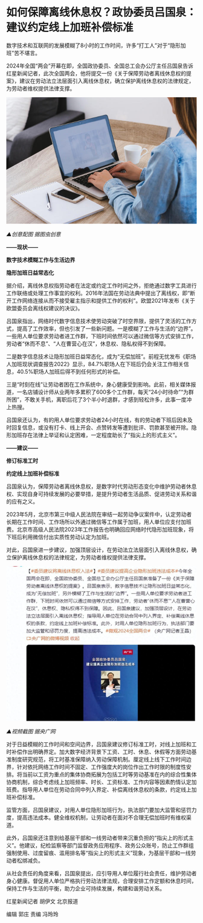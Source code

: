 # 如何保障离线休息权？政协委员吕国泉：建议约定线上加班补偿标准

数字技术和互联网的发展模糊了8小时的工作时间，许多“打工人”对于“隐形加班”苦不堪言。

2024年全国“两会”开幕在即，全国政协委员、全国总工会办公厅主任吕国泉告诉红星新闻记者，此次全国两会，他将提交一份《关于保障劳动者离线休息权的提案》，建议在劳动法立法层面引入离线休息权，确立保护离线休息权的法律规定，为劳动者维权提供法律支撑。

![b5e32e5afd6945e2f545090d9666cc4e.jpg](https://raw.githubusercontent.com/qqhsx/qqnews_image/main/2024/02/28/如何保障离线休息权？政协委员吕国泉：建议约定线上加班补偿标准/b5e32e5afd6945e2f545090d9666cc4e.jpg)

_▲创意配图 据图虫创意_

**——现状——**

**数字技术模糊工作与生活边界**

**隐形加班日益常态化**

据介绍，离线休息权指劳动者在法定或约定工作时间之外，拒绝通过数字工具进行工作联络或处理工作事宜的权利。2016年法国在劳动法典中提出了离线权，即“断开工作网络连接从而不接受雇主指示和提供工作的权利”。欧盟2021年发布《关于欧盟委员会离线权建议的决议》。

吕国泉指出，网络时代数字信息技术使劳动突破了时空界限，提供了灵活的工作方式，提高了工作效率，但也引发了一些新问题。一是模糊了工作与生活的“边界”。一些用人单位要求劳动者进工作群，下班时间依然可以通过微信等方式安排工作，劳动者“休而不息”、“人在曹营心在汉”，休息权、隐私权得不到保障。

二是数字信息技术让隐形加班日益常态化，成为“无偿加班”。前程无忧发布《职场人加班现状调查报告2022》显示，84.7%职场人在下班后仍会关注工作相关信息，40.5%职场人加班后得不到任何形式的补偿。

三是“时刻在线”让劳动者困在工作系统中，身心健康受到影响。此前，相关媒体报道，一名店铺设计师从业两年多累积了600多个工作群，每天“24小时待命”“为群所困”，不敢关手机，离职后花了3个半小时退群，才感到轻松许多，此事一度冲上热搜。

吕国泉还认为，有的用人单位要求劳动者24小时在线，有的劳动者下班后因未及时回复信息，或没有打卡、线上开会、点赞转发等遭到批评、罚款甚至被开除。隐形加班存在法律上举证和认定困难，一定程度助长了“指尖上的形式主义”。

**——建议——**

**修订标准工时**

**约定线上加班补偿标准**

吕国泉认为，保障劳动者离线休息权，是数字时代劳动形态变化中维护劳动者休息权、实现自身可持续发展的必要举措，是提升劳动者生活品质、促进劳动关系和谐的应有之义。

2023年5月，北京市第三中级人民法院在审结一起劳动争议案件中，认定劳动者长期在工作时间、工作场所以外通过微信等工作属于加班，用人单位应支付加班费。北京市高级人民法院2023年工作报告也明确回应网络时代隐形加班现象，将下班后利用微信付出实质性劳动认定为加班。

对此，吕国泉进一步建议，加强顶层设计，在劳动法立法层面引入离线休息权，确立保护离线休息权的法律规定，为劳动者维权提供法律支撑。

![3d0525ccd16c0c25fa71f3461c01ecdc.jpg](https://raw.githubusercontent.com/qqhsx/qqnews_image/main/2024/02/28/如何保障离线休息权？政协委员吕国泉：建议约定线上加班补偿标准/3d0525ccd16c0c25fa71f3461c01ecdc.jpg)

_▲视频截图 据央广网_

对于日益模糊的工作时间和空间边界，吕国泉建议修订标准工时，对线上加班和工时补偿作出明确界定。加大数字经济背景下工资、工时、休息、休假等方面劳动基准制度研究规范，将工时基准保障纳入劳动保障机制。厘定线上线下工作时间边界，针对依托网络工作时间不固定、工作强度大的岗位作出工作时限的制度性安排。将当前以工资为重点的集体协商拓展为包括工时等劳动基准在内的综合性集体协商机制，综合考虑线上加班频率、时长、工资标准、工作内容等因素酌情认定加班费。指导用人单位在劳动合同中列入界定、补偿离线休息权的条款，约定线上加班补偿标准。

监管方面，吕国泉建议，对用人单位隐形加班行为，执法部门要加大监管和惩罚力度，提高违法成本。健全维权机制，让劳动者在面对不合理无偿加班时有维权渠道。

此外，吕国泉还注意到给基层干部和一线劳动者带来沉重负担的“指尖上的形式主义”。他建议，纪检监察等部门监督政务应用程序、政务公众账号，防止工作群组强制使用、过度留痕、滥用排名等“指尖上的形式主义”现象，为基层干部和一线劳动者松绑减负。

从社会责任的角度来看，吕国泉提出，应引导用人单位履行社会责任，维护劳动者身心健康。督促用人单位严格执行劳动法律法规，合理安排工作定额和休息时间，保持工作与生活的平衡，助力企业可持续发展，构建和谐劳动关系。

红星新闻记者 胡伊文 北京报道

编辑 郭庄 责编 冯玲玲

